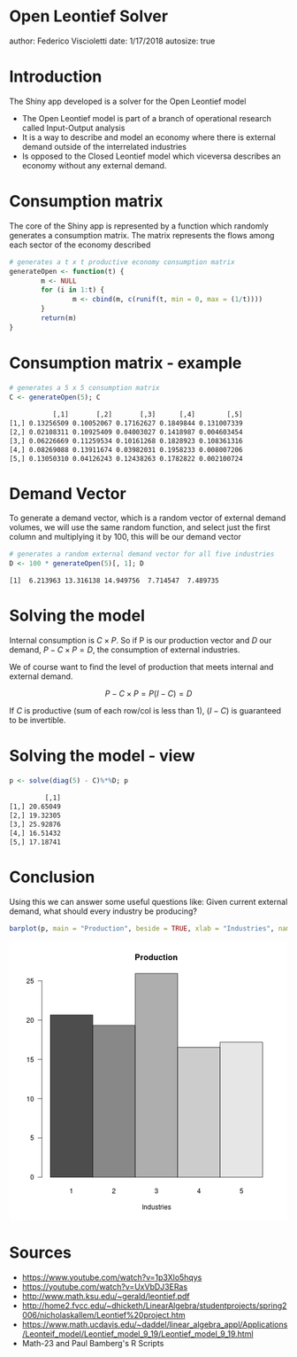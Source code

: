 Open Leontief Solver
========================================================
author: Federico Viscioletti 
date: 1/17/2018
autosize: true

Introduction
========================================================

The Shiny app developed is a solver for the Open Leontief model

- The Open Leontief model is part of a branch of operational research called Input-Output analysis
- It is a way to describe and model an economy where there is external demand outside of the interrelated industries
- Is opposed to the Closed Leontief model which viceversa describes an economy without any external demand.

Consumption matrix
========================================================

The core of the Shiny app is represented by a function which randomly generates a consumption matrix. The matrix represents the flows among each sector of the economy described


```r
# generates a t x t productive economy consumption matrix
generateOpen <- function(t) {
        m <- NULL
        for (i in 1:t) {
                m <- cbind(m, c(runif(t, min = 0, max = (1/t))))
        }
        return(m)
}
```

Consumption matrix - example
========================================================


```r
# generates a 5 x 5 consumption matrix
C <- generateOpen(5); C
```

```
           [,1]       [,2]       [,3]      [,4]        [,5]
[1,] 0.13256509 0.10052067 0.17162627 0.1849844 0.131007339
[2,] 0.02108311 0.10925409 0.04003027 0.1418987 0.004603454
[3,] 0.06226669 0.11259534 0.10161268 0.1828923 0.108361316
[4,] 0.08269088 0.13911674 0.03982031 0.1958233 0.008007206
[5,] 0.13050310 0.04126243 0.12438263 0.1782822 0.002100724
```


Demand Vector
========================================================

To generate a demand vector, which is a random vector of external demand volumes, we will use the same random function, and select just the first column and multiplying it by 100, this will be our demand vector  


```r
# generates a random external demand vector for all five industries
D <- 100 * generateOpen(5)[, 1]; D
```

```
[1]  6.213963 13.316138 14.949756  7.714547  7.489735
```

Solving the model
========================================================

Internal consumption is $C \times P$. So if P is our production vector and $D$ our demand, $P - C \times P = D$, the consumption of external industries.

We of course want to find the level of production that meets internal and external demand.

$$P - C \times P = P (I - C) = D$$

If $C$ is productive (sum of each row/col is less than 1), $(I - C)$ is guaranteed to be invertible.

Solving the model - view
========================================================


```r
p <- solve(diag(5) - C)%*%D; p
```

```
         [,1]
[1,] 20.65049
[2,] 19.32305
[3,] 25.92876
[4,] 16.51432
[5,] 17.18741
```

Conclusion
========================================================

Using this we can answer some useful questions like: Given current external demand, what should every industry be producing?


```r
barplot(p, main = "Production", beside = TRUE, xlab = "Industries", names.arg = c("1", "2", "3", "4", "5"), las = 1)
```

![plot of chunk unnamed-chunk-5](presentation-figure/unnamed-chunk-5-1.png)

Sources
========================================================

 - https://www.youtube.com/watch?v=1p3Xlo5hqys
 - https://youtube.com/watch?v=UxVbDJ3ERas
 - http://www.math.ksu.edu/~gerald/leontief.pdf
 - http://home2.fvcc.edu/~dhicketh/LinearAlgebra/studentprojects/spring2006/nicholaskallem/Leontief%20project.htm
 - https://www.math.ucdavis.edu/~daddel/linear_algebra_appl/Applications/Leonteif_model/Leontief_model_9_19/Leontief_model_9_19.html
 - Math-23 and Paul Bamberg's R Scripts
